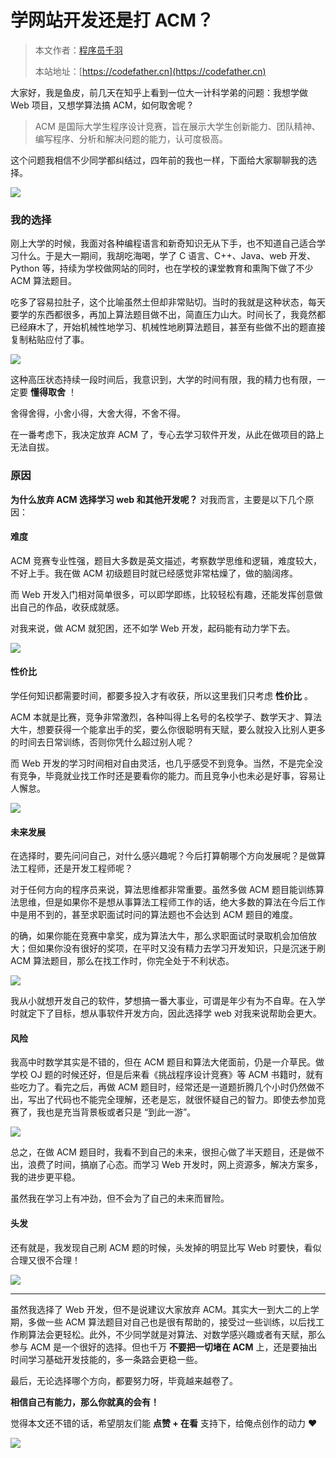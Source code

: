 # 学网站开发还是打 ACM？

> 本文作者：[程序员千羽](https://yuyuanweb.feishu.cn/wiki/Abldw5WkjidySxkKxU2cQdAtnah)
>
> 本站地址：[https://codefather.cn](https://codefather.cn)

大家好，我是鱼皮，前几天在知乎上看到一位大一计科学弟的问题：我想学做 Web 项目，又想学算法搞 ACM，如何取舍呢 ?

> ACM 是国际大学生程序设计竞赛，旨在展示大学生创新能力、团队精神、编写程序、分析和解决问题的能力，认可度极高。

这个问题我相信不少同学都纠结过，四年前的我也一样，下面给大家聊聊我的选择。

![](https://pic.yupi.icu/5563/202311051515142.png)

### 我的选择

刚上大学的时候，我面对各种编程语言和新奇知识无从下手，也不知道自己适合学习什么。于是大一期间，我胡吃海喝，学了 C 语言、C++、Java、web 开发、Python 等，持续为学校做网站的同时，也在学校的课堂教育和熏陶下做了不少 ACM 算法题目。

吃多了容易拉肚子，这个比喻虽然土但却非常贴切。当时的我就是这种状态，每天要学的东西都很多，再加上算法题目做不出，简直压力山大。时间长了，我竟然都已经麻木了，开始机械性地学习、机械性地刷算法题目，甚至有些做不出的题直接复制粘贴应付了事。

![](https://pic.yupi.icu/5563/202311051515205.png)

这种高压状态持续一段时间后，我意识到，大学的时间有限，我的精力也有限，一定要 **懂得取舍** ！

舍得舍得，小舍小得，大舍大得，不舍不得。

在一番考虑下，我决定放弃 ACM 了，专心去学习软件开发，从此在做项目的路上无法自拔。

### 原因

**为什么放弃 ACM 选择学习 web 和其他开发呢？** 对我而言，主要是以下几个原因：

#### 难度

ACM 竞赛专业性强，题目大多数是英文描述，考察数学思维和逻辑，难度较大，不好上手。我在做 ACM 初级题目时就已经感觉非常枯燥了，做的脑阔疼。

而 Web 开发入门相对简单很多，可以即学即练，比较轻松有趣，还能发挥创意做出自己的作品，收获成就感。

对我来说，做 ACM 就犯困，还不如学 Web 开发，起码能有动力学下去。

![](https://pic.yupi.icu/5563/202311051515317.png)

#### 性价比

学任何知识都需要时间，都要多投入才有收获，所以这里我们只考虑 **性价比** 。

ACM 本就是比赛，竞争非常激烈，各种叫得上名号的名校学子、数学天才、算法大牛，想要获得一个能拿出手的奖，要么你很聪明有天赋，要么就投入比别人更多的时间去日常训练，否则你凭什么超过别人呢？

而 Web 开发的学习时间相对自由灵活，也几乎感受不到竞争。当然，不是完全没有竞争，毕竟就业找工作时还是要看你的能力。而且竞争小也未必是好事，容易让人懈怠。

![](https://pic.yupi.icu/5563/202311051515382.png)

#### 未来发展

在选择时，要先问问自己，对什么感兴趣呢？今后打算朝哪个方向发展呢？是做算法工程师，还是开发工程师呢？

对于任何方向的程序员来说，算法思维都非常重要。虽然多做 ACM 题目能训练算法思维，但是如果你不是想从事算法工程师工作的话，绝大多数的算法在今后工作中是用不到的，甚至求职面试时问的算法题也不会达到 ACM 题目的难度。

的确，如果你能在竞赛中拿奖，成为算法大牛，那么求职面试时录取机会加倍放大；但如果你没有很好的奖项，在平时又没有精力去学习开发知识，只是沉迷于刷 ACM 算法题目，那么在找工作时，你完全处于不利状态。

![](https://pic.yupi.icu/5563/202311051515138.png)

我从小就想开发自己的软件，梦想搞一番大事业，可谓是年少有为不自卑。在入学时就定下了目标，想从事软件开发方向，因此选择学 web 对我来说帮助会更大。

#### 风险

我高中时数学其实是不错的，但在 ACM 题目和算法大佬面前，仍是一介草民。做学校 OJ 题的时候还好，但是后来看《挑战程序设计竞赛》等 ACM 书籍时，就有些吃力了。看完之后，再做 ACM 题目时，经常还是一道题折腾几个小时仍然做不出，写出了代码也不能完全理解，还老是忘，就很怀疑自己的智力。即使去参加竞赛了，我也是充当背景板或者只是 “到此一游”。

![](https://pic.yupi.icu/5563/202311051515043.jpeg)

总之，在做 ACM 题目时，我看不到自己的未来，很担心做了半天题目，还是做不出，浪费了时间，搞崩了心态。而学习 Web 开发时，网上资源多，解决方案多，我的进步更平稳。

虽然我在学习上有冲劲，但不会为了自己的未来而冒险。

#### 头发

还有就是，我发现自己刷 ACM 题的时候，头发掉的明显比写 Web 时要快，看似合理又很不合理！

![](https://pic.yupi.icu/5563/202311051515603.png)



------



虽然我选择了 Web 开发，但不是说建议大家放弃 ACM。其实大一到大二的上学期，多做一些 ACM 算法题目对自己也是很有帮助的，接受过一些训练，以后找工作刷算法会更轻松。此外，不少同学就是对算法、对数学感兴趣或者有天赋，那么参与 ACM 是一个很好的选择。但也千万 **不要把一切堵在 ACM** 上，还是要抽出时间学习基础开发技能的，多一条路会更稳一些。

最后，无论选择哪个方向，都要努力呀，毕竟越来越卷了。

**相信自己有能力，那么你就真的会有！**

觉得本文还不错的话，希望朋友们能 **点赞 + 在看** 支持下，给俺点创作的动力 ❤️

![](https://pic.yupi.icu/5563/202311051515607.png)